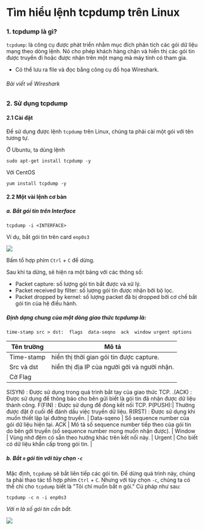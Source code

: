 # Tìm hiểu lệnh tcpdump trên Linux

### 1. tcpdump là gì? 

`tcpdump`: là công cụ được phát triển nhằm mục đích phân tích các gói dữ liệu mạng theo dòng lệnh.
Nó cho phép khách hàng chặn và hiển thị các gói tin được truyền đi hoặc được nhận trên một mạng mà máy tính có tham gia.
- Có thể lưu ra file và đọc bằng công cụ đồ họa Wireshark.

###### *Bài viết về Wireshark*

### 2. Sử dụng tcpdump

#### 2.1 Cài đặt

Để sử dụng được lệnh `tcpdump` trên Linux, chúng ta phải cài một gói với tên tương tự.

Ở Ubuntu, ta dùng lệnh

`sudo apt-get install tcpdump -y`

Với CentOS

`yum install tcpdump -y`

#### 2.2 Một vài lệnh cơ bản

##### a. Bắt gói tin trên Interface

`tcpdump -i <INTERFACE>`

Ví dụ, bắt gói tin trên card `enp0s3`

<img src="http://i.imgur.com/5VuEOwf.png" />

Bấm tổ hợp phím `Ctrl` + `C` để dừng.

Sau khi ta dừng, sẽ hiện ra một bảng với các thông số:

- Packet capture: số lượng gói tin bắt được và xử lý.
- Packet received by filter: số lượng gói tin được nhận bởi bộ lọc.
- Packet dropped by kernel: số lượng packet đã bị dropped bởi cơ chế bắt gói tin của hệ điều hành.

##### Định dạng chung của một dòng giao thức tcpdump là:

`time-stamp src > dst:  flags  data-seqno  ack  window urgent options`

Tên trường | Mô tả |
-- | -- |
Time-stamp | hiển thị thời gian gói tin được capture. |
Src và dst | hiển thị địa IP của người gởi và người nhận. |
Cờ Flag|
S(SYN) :  Được sử dụng trong quá trình bắt tay của giao thức TCP.
.(ACK) :  Được sử dụng để thông báo cho bên gửi biết là gói tin đã nhận được dữ liệu thành công.
F(FIN) : Được sử dụng để đóng kết nối TCP.
P(PUSH):| Thường được đặt ở cuối để đánh dấu việc truyền dữ liệu.
R(RST) : Được sử dụng khi muốn thiết lập lại đường truyền. |
Data-sqeno | Số sequence number của gói dữ liệu hiện tại.
ACK | Mô tả số sequence number tiếp theo của gói tin do bên gởi truyền (số sequence number mong muốn nhận được). |
Window | Vùng nhớ đệm có sẵn theo hướng khác trên kết nối này. |
Urgent | Cho biết có dữ liệu khẩn cấp trong gói tin. |

##### b. Bắt `n` gói tin với tùy chọn `-c`

Mặc định, `tcpdump` sẽ bắt liên tiếp các gói tin. Để dừng quá trình này, chúng ta phải thao tác tổ hợp phím `Ctrl` + `C`.
Nhưng với tùy chọn `-c`, chúng ta có thể chỉ cho `tcpdump` biết là "Tôi chỉ muốn bắt n gói." Cú pháp như sau:

`tcpdump -c n -i enp0s3`

*Với n là số gói tin cần bắt.*

<img src="http://i.imgur.com/DQPc561.png" />

